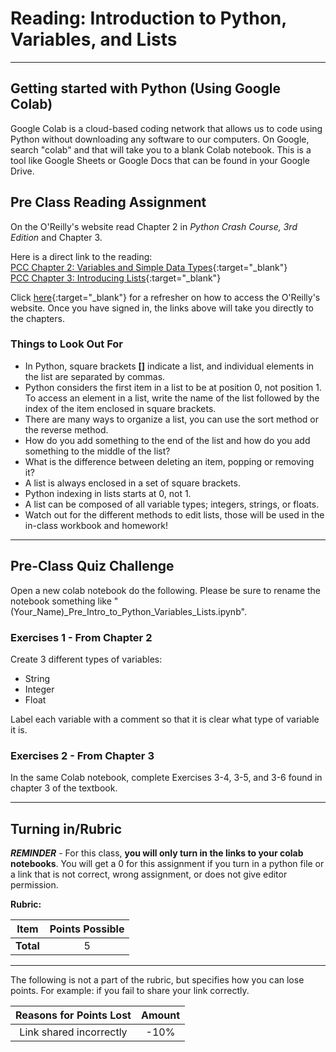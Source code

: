 #  Reading: Introduction to Python, Variables, and Lists

---

## Getting started with Python (Using Google Colab)

Google Colab is a cloud-based coding network that allows us to code using Python without downloading any software to our computers. On Google, search "colab" and that will take you to a blank Colab notebook. This is a tool like Google Sheets or Google Docs that can be found in your Google Drive.

## Pre Class Reading Assignment

On the O'Reilly's website read Chapter 2 in _Python Crash Course, 3rd Edition_  and Chapter 3.

Here is a direct link to the reading:<br>
[PCC Chapter 2: Variables and Simple Data Types](https://learning.oreilly.com/library/view/python-crash-course/9781098156664/c02.xhtml){:target="_blank"}<br>
[PCC Chapter 3: Introducing Lists](https://learning.oreilly.com/library/view/python-crash-course/9781098156664/c03.xhtml#h1-502703c03-0001){:target="_blank"}

Click [here](../../resources/textbooks/textbooks.md){:target="_blank"} for a refresher on how to access the O'Reilly's website. Once you have signed in, the links above will take you directly to the chapters.

### Things to Look Out For

- In Python, square brackets **[]** indicate a list, and individual elements in the list are separated by commas. 
- Python considers the first item in a list to be at position 0, not position 1. To access an element in a list, write the name of the list followed by the index of the item enclosed in square brackets.
- There are many ways to organize a list, you can use the sort method or the reverse method. 
- How do you add something to the end of the list and how do you add something to the middle of the list?
- What is the difference between deleting an item, popping or removing it? 
- A list is always enclosed in a set of square brackets.
- Python indexing in lists starts at 0, not 1.
- A list can be composed of all variable types; integers, strings, or floats.
- Watch out for the different methods to edit lists, those will be used in the in-class workbook and homework!

---

## Pre-Class Quiz Challenge

Open a new colab notebook do the following. Please be sure to rename the notebook something like "(Your_Name)_Pre_Intro_to_Python_Variables_Lists.ipynb".

### Exercises 1 - From Chapter 2

Create 3 different types of variables:

>
   - String<br>
   - Integer<br>
   - Float

Label each variable with a comment so that it is clear what type of variable it is. 

### Exercises 2 - From Chapter 3

In the same Colab notebook, complete Exercises 3-4, 3-5, and 3-6 found in chapter 3 of the textbook.

---

## Turning in/Rubric

**_REMINDER_** - For this class, **you will only turn in the links to your colab notebooks**. You will get a 0 for this assignment if you turn in a python file or a link that is not correct, wrong assignment, or does not give editor permission.

**Rubric:**

|                      Item                      | Points Possible |
|:----------------------------------------------:|:---------------:|
| <div style="text-align: right">**Total**</div> |        5        |

---

The following is not a part of the rubric, but specifies how you can lose points. For example: if you fail to share your link correctly.

| **Reasons for Points Lost** |    **Amount**     |  
|:---------------------------:|:-----------------:|
|   Link shared incorrectly   |       -10%        | 